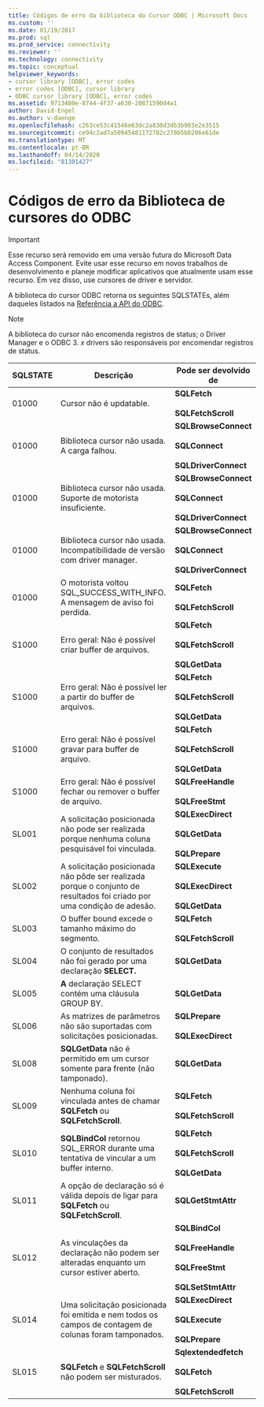 ```yaml
---
title: Códigos de erro da biblioteca do Cursor ODBC | Microsoft Docs
ms.custom: ''
ms.date: 01/19/2017
ms.prod: sql
ms.prod_service: connectivity
ms.reviewer: ''
ms.technology: connectivity
ms.topic: conceptual
helpviewer_keywords:
- cursor library [ODBC], error codes
- error codes [ODBC], cursor library
- ODBC cursor library [ODBC], error codes
ms.assetid: 9713480e-8744-4f37-a630-20871590d4a1
author: David-Engel
ms.author: v-daenge
ms.openlocfilehash: c263ce53c41546e63dc2a830d3db3b903e2e3515
ms.sourcegitcommit: ce94c2ad7a50945481172782c270b5b0206e61de
ms.translationtype: MT
ms.contentlocale: pt-BR
ms.lasthandoff: 04/14/2020
ms.locfileid: "81301427"
---
```

# <a name="odbc-cursor-library-error-codes"></a>Códigos de erro da Biblioteca de cursores do ODBC
> [!IMPORTANT]  
>  Esse recurso será removido em uma versão futura do Microsoft Data Access Component. Evite usar esse recurso em novos trabalhos de desenvolvimento e planeje modificar aplicativos que atualmente usam esse recurso. Em vez disso, use cursores de driver e servidor.  
  
 A biblioteca do cursor ODBC retorna os seguintes SQLSTATEs, além daqueles listados na [Referência a API do ODBC](../../../odbc/reference/syntax/odbc-api-reference.md).  
  
> [!NOTE]  
>  A biblioteca do cursor não encomenda registros de status; o Driver Manager e o ODBC 3. *x* drivers são responsáveis por encomendar registros de status.  
  
|SQLSTATE|Descrição|Pode ser devolvido de|  
|--------------|-----------------|--------------------------|  
|01000|Cursor não é updatable.|**SQLFetch**<br /><br /> **SQLFetchScroll**|  
|01000|Biblioteca cursor não usada. A carga falhou.|**SQLBrowseConnect**<br /><br /> **SQLConnect**<br /><br /> **SQLDriverConnect**|  
|01000|Biblioteca cursor não usada. Suporte de motorista insuficiente.|**SQLBrowseConnect**<br /><br /> **SQLConnect**<br /><br /> **SQLDriverConnect**|  
|01000|Biblioteca cursor não usada. Incompatibilidade de versão com driver manager.|**SQLBrowseConnect**<br /><br /> **SQLConnect**<br /><br /> **SQLDriverConnect**|  
|01000|O motorista voltou SQL_SUCCESS_WITH_INFO. A mensagem de aviso foi perdida.|**SQLFetch**<br /><br /> **SQLFetchScroll**|  
|S1000|Erro geral: Não é possível criar buffer de arquivos.|**SQLFetch**<br /><br /> **SQLFetchScroll**<br /><br /> **SQLGetData**|  
|S1000|Erro geral: Não é possível ler a partir do buffer de arquivos.|**SQLFetch**<br /><br /> **SQLFetchScroll**<br /><br /> **SQLGetData**|  
|S1000|Erro geral: Não é possível gravar para buffer de arquivo.|**SQLFetch**<br /><br /> **SQLFetchScroll**<br /><br /> **SQLGetData**|  
|S1000|Erro geral: Não é possível fechar ou remover o buffer de arquivo.|**SQLFreeHandle**<br /><br /> **SQLFreeStmt**|  
|SL001|A solicitação posicionada não pode ser realizada porque nenhuma coluna pesquisável foi vinculada.|**SQLExecDirect**<br /><br /> **SQLGetData**<br /><br /> **SQLPrepare**|  
|SL002|A solicitação posicionada não pôde ser realizada porque o conjunto de resultados foi criado por uma condição de adesão.|**SQLExecute**<br /><br /> **SQLExecDirect**<br /><br /> **SQLGetData**|  
|SL003|O buffer bound excede o tamanho máximo do segmento.|**SQLFetch**<br /><br /> **SQLFetchScroll**|  
|SL004|O conjunto de resultados não foi gerado por uma declaração **SELECT.**|**SQLGetData**|  
|SL005|**A** declaração SELECT contém uma cláusula GROUP BY.|**SQLGetData**|  
|SL006|As matrizes de parâmetros não são suportadas com solicitações posicionadas.|**SQLPrepare**<br /><br /> **SQLExecDirect**|  
|SL008|**SQLGetData** não é permitido em um cursor somente para frente (não tamponado).|**SQLGetData**|  
|SL009|Nenhuma coluna foi vinculada antes de chamar **SQLFetch** ou **SQLFetchScroll**.|**SQLFetch**<br /><br /> **SQLFetchScroll**|  
|SL010|**SQLBindCol** retornou SQL_ERROR durante uma tentativa de vincular a um buffer interno.|**SQLFetch**<br /><br /> **SQLFetchScroll**<br /><br /> **SQLGetData**|  
|SL011|A opção de declaração só é válida depois de ligar para **SQLFetch** ou **SQLFetchScroll**.|**SQLGetStmtAttr**|  
|SL012|As vinculações da declaração não podem ser alteradas enquanto um cursor estiver aberto.|**SQLBindCol**<br /><br /> **SQLFreeHandle**<br /><br /> **SQLFreeStmt**<br /><br /> **SQLSetStmtAttr**|  
|SL014|Uma solicitação posicionada foi emitida e nem todos os campos de contagem de colunas foram tamponados.|**SQLExecDirect**<br /><br /> **SQLExecute**<br /><br /> **SQLPrepare**|  
|SL015|**SQLFetch** e **SQLFetchScroll** não podem ser misturados.|**Sqlextendedfetch**<br /><br /> **SQLFetch**<br /><br /> **SQLFetchScroll**|
